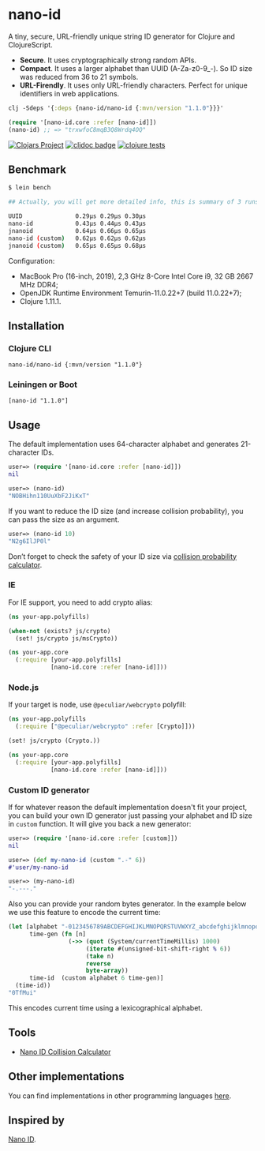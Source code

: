 # nano-id

A tiny, secure, URL-friendly unique string ID generator for Clojure and ClojureScript.

- **Secure**. It uses cryptographically strong random APIs.
- **Compact**. It uses a larger alphabet than UUID (A-Za-z0-9_-). So ID size was reduced from 36 to 21 symbols.
- **URL-Firendly**. It uses only URL-friendly characters. Perfect for unique identifiers in web applications.

```clojure
clj -Sdeps '{:deps {nano-id/nano-id {:mvn/version "1.1.0"}}}'

(require '[nano-id.core :refer [nano-id]])
(nano-id) ;; => "trxwfoC8mqB3Q8Wrdq4OQ"
```

[![Clojars Project](https://img.shields.io/clojars/v/nano-id.svg)](https://clojars.org/nano-id)
[![cljdoc badge](https://cljdoc.org/badge/nano-id/nano-id)](https://cljdoc.org/d/nano-id/nano-id/CURRENT)
[![clojure tests](https://github.com/zelark/nano-id/actions/workflows/tests.yaml/badge.svg?branch=master)](https://github.com/zelark/nano-id/actions/workflows/tests.yaml)

## Benchmark

```bash
$ lein bench

## Actually, you will get more detailed info, this is summary of 3 runs.

UUID               0.29µs 0.29µs 0.30µs
nano-id            0.43µs 0.44µs 0.43µs
jnanoid            0.64µs 0.66µs 0.65µs
nano-id (custom)   0.62µs 0.62µs 0.62µs
jnanoid (custom)   0.65µs 0.65µs 0.68µs
```

Configuration:

- MacBook Pro (16-inch, 2019), 2,3 GHz 8-Core Intel Core i9, 32 GB 2667 MHz DDR4;
- OpenJDK Runtime Environment Temurin-11.0.22+7 (build 11.0.22+7);
- Clojure 1.11.1.

## Installation

### Clojure CLI

```text
nano-id/nano-id {:mvn/version "1.1.0"}
```

### Leiningen or Boot

```text
[nano-id "1.1.0"]
```

## Usage

The default implementation uses 64-character alphabet and generates 21-character IDs.

```clojure
user=> (require '[nano-id.core :refer [nano-id]])
nil

user=> (nano-id)
"NOBHihn110UuXbF2JiKxT"
```

If you want to reduce the ID size (and increase collision probability), you can pass the size as an argument.

```clojure
user=> (nano-id 10)
"N2g6IlJP0l"
```

Don’t forget to check the safety of your ID size via [collision probability calculator](https://zelark.github.io/nano-id-cc/).

### IE

For IE support, you need to add crypto alias:

```clojure
(ns your-app.polyfills)

(when-not (exists? js/crypto)
  (set! js/crypto js/msCrypto))
```

```clojure
(ns your-app.core
  (:require [your-app.polyfills]
            [nano-id.core :refer [nano-id]]))
```

### Node.js

If your target is node, use `@peculiar/webcrypto` polyfill:

```clojure
(ns your-app.polyfills
  (:require ["@peculiar/webcrypto" :refer [Crypto]]))

(set! js/crypto (Crypto.))
```

```clojure
(ns your-app.core
  (:require [your-app.polyfills]
            [nano-id.core :refer [nano-id]]))
```

### Custom ID generator

If for whatever reason the default implementation doesn't fit your project, you can build your own ID generator just passing your alphabet and ID size in `custom` function. It will give you back a new generator:

```clojure
user=> (require '[nano-id.core :refer [custom]])
nil

user=> (def my-nano-id (custom ".-" 6))
#'user/my-nano-id

user=> (my-nano-id)
"-.---."
```

Also you can provide your random bytes generator. In the example below we use this feature to encode the current time:

```clojure
(let [alphabet "-0123456789ABCDEFGHIJKLMNOPQRSTUVWXYZ_abcdefghijklmnopqrstuvwxyz"
      time-gen (fn [n]
                 (->> (quot (System/currentTimeMillis) 1000)
                      (iterate #(unsigned-bit-shift-right % 6))
                      (take n)
                      reverse
                      byte-array))
      time-id  (custom alphabet 6 time-gen)]
  (time-id))
"0TfMui"
```

This encodes current time using a lexicographical alphabet.

## Tools

- [Nano ID Collision Calculator](https://zelark.github.io/nano-id-cc/)

## Other implementations

You can find implementations in other programming languages [here](https://github.com/ai/nanoid#other-programming-languages).

## Inspired by

[Nano ID](https://github.com/ai/nanoid).
